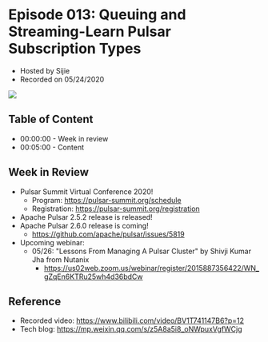 # Episode 013: Queuing and Streaming-Learn Pulsar Subscription Types

- Hosted by Sijie
- Recorded on 05/24/2020

![](/image/013.png)

## Table of Content

- 00:00:00 - Week in review
- 00:05:00 - Content

## Week in Review

- Pulsar Summit Virtual Conference 2020!
    - Program: https://pulsar-summit.org/schedule
    - Registration: https://pulsar-summit.org/registration
- Apache Pulsar 2.5.2 release is released!
- Apache Pulsar 2.6.0 release is coming!
    - https://github.com/apache/pulsar/issues/5819
- Upcoming webinar:
    - 05/26: "Lessons From Managing A Pulsar Cluster" by Shivji Kumar Jha from Nutanix
        - https://us02web.zoom.us/webinar/register/2015887356422/WN_gZqEn6KTRu25wh4d36bdCw

## Reference 

- Recorded video: https://www.bilibili.com/video/BV1T741147B6?p=12
- Tech blog: https://mp.weixin.qq.com/s/z5A8a5i8_oNWpuxVgfWCjg
